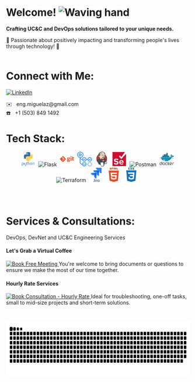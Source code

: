 <h1>Welcome! <img src="https://media.giphy.com/media/hvRJCLFzcasrR4ia7z/giphy.gif" alt="Waving hand" width="25" height="25"></h2>

<p><strong>Crafting UC&C and DevOps solutions tailored to your unique needs.</strong></p>

🌱 Passionate about positively impacting and transforming people's lives through technology! 🌳 <br><br>

<h1>Connect with Me:</h2>

<!-- Button for LinkedIn -->
<a href="https://www.linkedin.com/in/miguel-arizmendi-0287a197/" title="Connect with me on LinkedIn" alt="LinkedIn profile">
  <img src="https://img.shields.io/badge/LinkedIn-blue?style=flat&logo=linkedin&logoColor=white" alt="LinkedIn" width="86" height="25"/>
</a><br>
<p>✉️ &nbsp; eng.miguelaz@gmail.com <br>
☎️ &nbsp; +1 (503) 849 1492</p>

<h1>Tech Stack:</h1>
<p align="center">
    <img src="https://github.com/devicons/devicon/blob/master/icons/python/python-original-wordmark.svg" title="Python" alt="Python" width="40" height="40"/>&nbsp;  
    <img src="https://raw.githubusercontent.com/gilbarbara/logos/29e8719bf78915c7a82a26a6c203f53c4cb8fff2/logos/flask.svg" title="Flask" alt="Flask" width="40" height="40"/>&nbsp;
    <img src="https://github.com/devicons/devicon/blob/master/icons/git/git-plain-wordmark.svg" title="Git" alt="Git" width="40" height="40"/>&nbsp;
    <img src="https://github.com/devicons/devicon/blob/master/icons/githubactions/githubactions-original.svg" title="GitHub Actions" alt="GitHub Actions" width="40" height="40"/>&nbsp;
    <img src="https://github.com/devicons/devicon/blob/master/icons/jenkins/jenkins-original.svg" title="Jenkins" alt="Jenkins" width="40" height="40"/>&nbsp;
    <img src="https://github.com/devicons/devicon/blob/master/icons/selenium/selenium-original.svg" title="Selenium WebDriver" alt="Selenium WebDriver" width="40" height="40"/>&nbsp;
    <img src="https://www.vectorlogo.zone/logos/getpostman/getpostman-icon.svg" title="Postman" alt="Postman" width="40" height="40"/>&nbsp;
    <img src="https://github.com/devicons/devicon/blob/master/icons/docker/docker-original-wordmark.svg" title="Docker" alt="Docker" width="40" height="40"/>&nbsp;
    <img src="https://www.vectorlogo.zone/logos/terraformio/terraformio-icon.svg" title="Terraform" alt="Terraform" width="40" height="40"/>&nbsp;
    <img src="https://github.com/devicons/devicon/blob/master/icons/jira/jira-original-wordmark.svg" title="Jira" alt="Jira" width="40" height="40"/>&nbsp;
    <img src="https://github.com/devicons/devicon/blob/master/icons/html5/html5-plain-wordmark.svg" title="HTML5" alt="HTML5" width="40" height="40"/>&nbsp; 
    <img src="https://github.com/devicons/devicon/blob/master/icons/css3/css3-plain-wordmark.svg" title="CSS3" alt="CSS3" width="40" height="40"/>&nbsp;
</p>
<br><br>

<h1>Services & Consultations:</h1>

<p>DevOps, DevNet and UC&C Engineering Services</p>

<h4>Let's Grab a Virtual Coffee</h4>
<p>
<a href="https://calendly.com/with_miguel">
  <img src="https://img.shields.io/badge/Book%20Virtual%20Coffee%20Chat-%20☕%20-brightgreen?color=green" alt="Book Free Meeting" height="25">
</a> You're welcome to bring documents or questions to ensure we make the most of our time together.
</p>



<h4>Hourly Rate Services</h4>
<p>
<a href="https://calendly.com/with_miguel/hourly-rate-consultation">
  <img src="https://img.shields.io/badge/Book%20Consultation-Hourly%20Rate-blue" alt="Book Consultation - Hourly Rate" height="25">
</a> Ideal for troubleshooting, one-off tasks, small to mid-size projects and short-term solutions.
</p>

<br>
<p align="center">
<img src="https://raw.githubusercontent.com/platane/snk/output/github-contribution-grid-snake-dark.svg" title="GitHub contributions snake animation" alt="A dynamic snake animation representing GitHub contributions" width="980" height="150"/>
</p>



